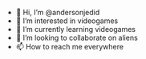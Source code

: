 - 👋 Hi, I’m @andersonjedid
- 👀 I’m interested in videogames
- 🌱 I’m currently learning videogames
- 💞️ I’m looking to collaborate on aliens
- 📫 How to reach me everywhere

<!---
andersonjedid/andersonjedid is a ✨ special ✨ repository because its `README.md` (this file) appears on your GitHub profile.
You can click the Preview link to take a look at your changes.
--->
